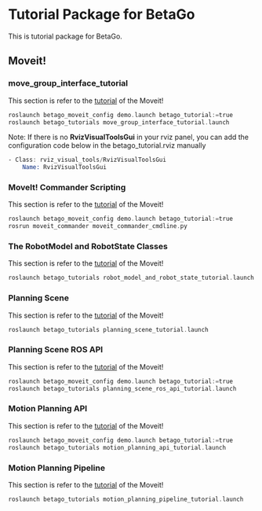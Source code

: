 # Tutorial Package for BetaGo 
This is tutorial package for BetaGo.
## Moveit!
### move_group_interface_tutorial
This section is refer to the  [tutorial](http://docs.ros.org/kinetic/api/moveit_tutorials/html/doc/move_group_interface/move_group_interface_tutorial.html) of the Moveit!
```asm
roslaunch betago_moveit_config demo.launch betago_tutorial:=true
roslaunch betago_tutorials move_group_interface_tutorial.launch
```
Note: If there is no **RvizVisualToolsGui** in your rviz panel, you can add the configuration code below in the betago_tutorial.rviz manually
```asm
- Class: rviz_visual_tools/RvizVisualToolsGui
    Name: RvizVisualToolsGui
```

### MoveIt! Commander Scripting
This section is refer to the  [tutorial](http://docs.ros.org/kinetic/api/moveit_tutorials/html/doc/moveit_commander_scripting/moveit_commander_scripting_tutorial.html) of the Moveit!
```asm
roslaunch betago_moveit_config demo.launch betago_tutorial:=true
rosrun moveit_commander moveit_commander_cmdline.py
```

### The RobotModel and RobotState Classes
This section is refer to the  [tutorial](http://docs.ros.org/kinetic/api/moveit_tutorials/html/doc/robot_model_and_robot_state/robot_model_and_robot_state_tutorial.html) of the Moveit!
```asm
roslaunch betago_tutorials robot_model_and_robot_state_tutorial.launch
```
### Planning Scene
This section is refer to the  [tutorial](http://docs.ros.org/kinetic/api/moveit_tutorials/html/doc/planning_scene/planning_scene_tutorial.html) of the Moveit!
```asm
roslaunch betago_tutorials planning_scene_tutorial.launch
```

### Planning Scene ROS API
This section is refer to the  [tutorial](http://docs.ros.org/kinetic/api/moveit_tutorials/html/doc/planning_scene_ros_api/planning_scene_ros_api_tutorial.html) of the Moveit!
```asm
roslaunch betago_moveit_config demo.launch betago_tutorial:=true
roslaunch betago_tutorials planning_scene_ros_api_tutorial.launch
```

### Motion Planning API
This section is refer to the  [tutorial](http://docs.ros.org/kinetic/api/moveit_tutorials/html/doc/motion_planning_api/motion_planning_api_tutorial.html) of the Moveit!
```asm
roslaunch betago_moveit_config demo.launch betago_tutorial:=true
roslaunch betago_tutorials motion_planning_api_tutorial.launch 
```

### Motion Planning Pipeline
This section is refer to the  [tutorial](http://docs.ros.org/kinetic/api/moveit_tutorials/html/doc/motion_planning_pipeline/motion_planning_pipeline_tutorial.html) of the Moveit!
```asm
roslaunch betago_tutorials motion_planning_pipeline_tutorial.launch
```